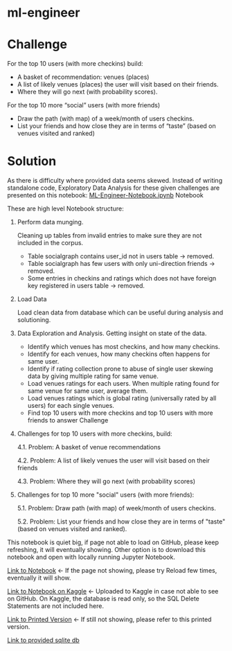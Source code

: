 # ml-engineer

# Challenge

For the top 10 users (with more checkins) build:
- A basket of recommendation: venues (places)
- A list of likely venues (places) the user will visit based on their friends.
- Where they will go next (with probability scores).

For the top 10 more “social” users (with more friends)
- Draw the path (with map) of a week/month of users checkins.
- List your friends and how close they are in terms of “taste” (based on venues visited and ranked)

# Solution

As there is difficulty where provided data seems skewed. Instead of writing standalone code, Exploratory Data Analysis for these given challenges are presented on this notebook: [ML-Engineer-Notebook.ipynb](ML-Engineer-Notebook.ipynb) Notebook

These are high level Notebook structure:

1. Perform data munging.

    Cleaning up tables from invalid entries to make sure they are not included in the corpus.

    - Table socialgraph contains user_id not in users table -> removed.
    - Table socialgraph has few users with only uni-direction friends -> removed.
    - Some entries in checkins and ratings which does not have foreign key registered in users table -> removed.

2. Load Data

    Load clean data from database which can be useful during analysis and solutioning.

3. Data Exploration and Analysis. Getting insight on state of the data.
    - Identify which venues has most checkins, and how many checkins.
    - Identify for each venues, how many checkins often happens for same user.
    - Identify if rating collection prone to abuse of single user skewing data by giving multiple rating for same venue.
    - Load venues ratings for each users. When multiple rating found for same venue for same user, average them.
    - Load venues ratings which is global rating (universally rated by all users) for each single venues.
    - Find top 10 users with more checkins and top 10 users with more friends to answer Challenge

4. Challenges for top 10 users with more checkins, build:

    4.1. Problem: A basket of venue recommendations

    4.2. Problem: A list of likely venues the user will visit based on their friends

    4.3. Problem: Where they will go next (with probability scores)

5. Challenges for top 10 more "social" users (with more friends):

    5.1. Problem: Draw path (with map) of week/month of users checkins.

    5.2. Problem: List your friends and how close they are in terms of "taste" (based on venues visited and ranked).

This notebook is quiet big, if page not able to load on GitHub, please keep refreshing, it will eventually showing.
Other option is to download this notebook and open with locally running Jupyter Notebook.

[Link to Notebook](ML-Engineer-Notebook.ipynb) <- If the page not showing, please try Reload few times, eventually it will show.

[Link to Notebook on Kaggle](https://www.kaggle.com/stefanauwyang/ml-engineer-challenge) <- Uploaded to Kaggle in case not able to see on GitHub. On Kaggle, the database is read only, so the SQL Delete Statements are not included here.

[Link to Printed Version](ML-Engineer-Notebook-Print-Version.pdf) <- If still not showing, please refer to this printed version.

[Link to provided sqlite db](https://mltestpublicdata.s3-ap-southeast-1.amazonaws.com/fsdata.db.zip)
